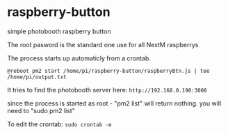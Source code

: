 # raspberry-button
simple photobooth raspberry button 

The root pasword is the standard one use for all NextM raspberrys

The process starts up automaticly from a crontab.

```
@reboot pm2 start /home/pi/raspberry-button/raspberryBtn.js | tee /home/pi/output.txt
```

It tries to find the photobooth server here:
`http://192.168.0.190:3000`

since the process is started as root - "pm2 list" will return nothing. 
you will need to "sudo pm2 list"

To edit the crontab: `sudo crontab -e`
